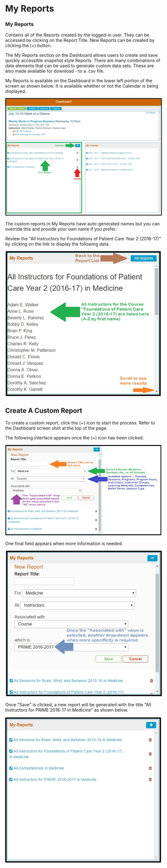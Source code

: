 # My Reports

### My Reports

Contains all of the Reports created by the logged-in user. They can be accessed by clicking on the Report Title. New Reports can be created by clicking the \(+\) button.

The My Reports section on the Dashboard allows users to create and save quickly accessible snapshot style Reports. There are many combinations of data elements that can be used to generate custom data sets. These are also made available for download - to a .csv file.

My Reports is available on the Dashboard in the lower left portion of the screen as shown below. It is available whether or not the Calendar is being displayed.

![](../.gitbook/assets/my_reports_1.jpg)

The custom reports in My Reports have auto-generated names but you can override this and provide your own name if you prefer.

Review the "All Instructors for Foundations of Patient Care Year 2 \(2016-17\)" by clicking on the link to display the following data.

![](../.gitbook/assets/report_output.jpg)

## Create A Custom Report

To create a custom report, click the \(+\) icon to start the process. Refer to the Dashboard screen shot at the top of the page.

The following interface appears once the \(+\) icon has been clicked.

![](../.gitbook/assets/new_report.jpg)

One final field appears when more information is needed.

![](../.gitbook/assets/new_report_2.jpg)

Once "Save" is clicked, a new report will be generated with the title "All Instructors for PRIME 2016-17 in Medicine" as shown below.

![](../.gitbook/assets/new_report_3.jpg)

